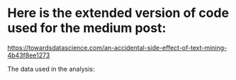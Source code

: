 # Here is the extended version of code used for the medium post: 

https://towardsdatascience.com/an-accidental-side-effect-of-text-mining-4b43f8ee1273

The data used in the analysis: 
